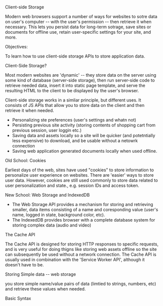 Client-side Storage

Modern web browsers support a number of ways for websites to sotre data on user's computer -- with the user's permission -- then retrieve it when necessary.
This lets you persist data for long-term sotrage, save sites or documents for offline use,
retain user-specific settings for your site, and more.

Objectives:

To learn how to use client-side storage APIs to store application data.

Client-Side Storage?

Most modern websites are 'dynamic' -- they store data on the server using some kind of database (server-side storage), then run server-side code to retrieve needed data, insert it into static page template, and serve the resulting HTML to the client to be displayed by the user's browser.

Client-side storage works in a simliar principle, but different uses.
It consists of JS APIs that allow you to store data on the client and then retrieve it when needed.

- Personalizing ste preferences (user's settings and whatn not)
- Persisting previous site activity (storing contents of shopping cart from previous session, user loggin etc.)
- Saving data and assets locally so a site will be quicker (and potetntially less expensive) to download, and be usable without a netowrk connection
- Saving web application generated documents locally when used offline.

Old School: Cookies

Earliest days of the web, sites have used "cookies" to store information to personalize user experience on websites. There are 'easier' ways to store user data. However, cookies are still used commonly to store data related to user personalization and state., e.g. session IDs and access token.

New School: Web Storage and IndexedDB

- The Web Storage API provides a mechanism for storing and retrieving smaller, data items consisting of a name and coresponding value (user's name, logged in state, background color, etc).
- The IndexedDB provides browser with a complete database system for storing complex data (audio and video)

The Cache API

The Cache API is designed for storing HTTP responses to specific requests, and is very useful for doing thigns like storing web assets offline so the site can subsequently be used without a network connection. The Cache API is usually used in combination with the 'Service Worker API', although it doesn't have to be.

Storing Simple data -- web storage

you store simple name/value pairs of data (limtied to strings, numbers, etc) and retrieve these values when needed.

Basic Syntax
